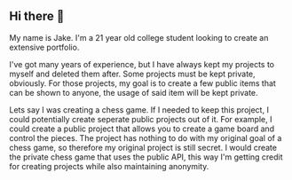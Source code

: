 ## Hi there 👋

My name is Jake. I'm a 21 year old college student looking to create an extensive portfolio.

I've got many years of experience, but I have always kept my projects to myself and deleted them after.
Some projects must be kept private, obviously. For those projects, my goal is to create a few public items that can be
shown to anyone, the usage of said item will be kept private.

Lets say I was creating a chess game. If I needed to keep this project, I could potentially create seperate public projects out of it.
For example, I could create a public project that allows you to create a game board and control the pieces. The project has nothing to do
with my original goal of a chess game, so therefore my original project is still secret. I would create the private chess game that uses the
public API, this way I'm getting credit for creating projects while also maintaining anonymity.

<!--
**ImJakeBarnhill/ImJakeBarnhill** is a ✨ _special_ ✨ repository because its `README.md` (this file) appears on your GitHub profile.

Here are some ideas to get you started:

- 🔭 I’m currently working on ...
- 🌱 I’m currently learning ...
- 👯 I’m looking to collaborate on ...
- 🤔 I’m looking for help with ...
- 💬 Ask me about ...
- 📫 How to reach me: ...
- 😄 Pronouns: ...
- ⚡ Fun fact: ...
-->
